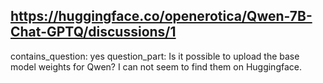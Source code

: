 ## https://huggingface.co/openerotica/Qwen-7B-Chat-GPTQ/discussions/1

contains_question: yes
question_part: Is it possible to upload the base model weights for Qwen? I can not seem to find them on Huggingface.